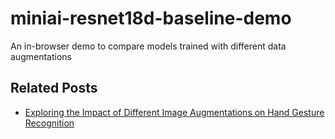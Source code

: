# miniai-resnet18d-baseline-demo
  An in-browser demo to compare models trained with different data augmentations 

## Related Posts
* [Exploring the Impact of Different Image Augmentations on Hand Gesture Recognition](https://christianjmills.com/posts/miniai-data-augmentation-experiments/part-1/)
